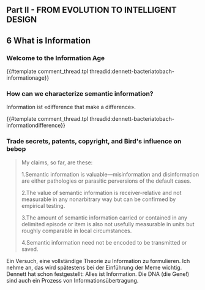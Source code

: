 ## Part II - FROM EVOLUTION TO INTELLIGENT DESIGN

<!-- toc -->

## 6 What is Information

### Welcome to the Information Age

{{#template comment_thread.tpl threadid:dennett-bacteriatobach-informationage}}

### How can we characterize semantic information?

Information ist «difference that make a difference».

{{#template comment_thread.tpl threadid:dennett-bacteriatobach-informationdifference}}

### Trade secrets, patents, copyright, and Bird's influence on bebop

> My claims, so far, are these:
>
> 1.Semantic information is valuable—misinformation and disinformation are either pathologies or parasitic perversions of the default cases.
>
> 2.The value of semantic information is receiver-relative and not measurable in any nonarbitrary way but can be confirmed by empirical testing.
>
> 3.The amount of semantic information carried or contained in any delimited episode or item is also not usefully measurable in units but roughly comparable in local circumstances.
>
> 4.Semantic information need not be encoded to be transmitted or saved.

Ein Versuch, eine vollständige Theorie zu Information zu formulieren.
Ich nehme an, das wird spätestens bei der Einführung der Meme wichtig.
Dennett hat schon festgestellt:
Alles ist Information.
Die DNA (die Gene!) sind auch ein Prozess von Informationsübertragung.
